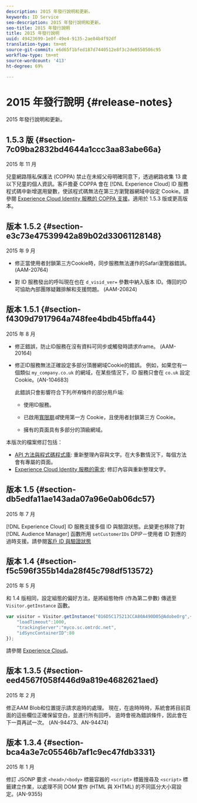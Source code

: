 ```yaml
---
description: 2015 年發行說明和更新。
keywords: ID Service
seo-description: 2015 年發行說明和更新。
seo-title: 2015 年發行說明
title: 2015 年發行說明
uuid: 49423699-1e0f-49e4-9135-2ae84b4f92df
translation-type: tm+mt
source-git-commit: e6d65f1bfed187d7440512e8f3c2de0550506c95
workflow-type: tm+mt
source-wordcount: '413'
ht-degree: 69%

---
```



# 2015 年發行說明 {#release-notes}

2015 年發行說明和更新。

## 1.5.3 版 {#section-7c09ba2832bd4644a1ccc3aa83abe66a}

2015 年 11 月

兒童網路隱私保護法 (COPPA) 禁止在未經父母明確同意下，透過網路收集 13 歲以下兒童的個人資訊。客戶擔憂 COPPA 會在 [!DNL Experience Cloud] ID 服務程式碼中新增選用變數，使該程式碼無法在第三方瀏覽器網域中設定 Cookie。請參閱 [Experience Cloud Identity 服務的 COPPA 支援](../reference/coppa.md#concept-d7ddf81bebd74f129661fcec1ca19413)。適用於 1.5.3 版或更高版本。

## 版本 1.5.2 {#section-e3c73e47539942a89b02d33061128148}

2015 年 9 月

* 修正當使用者封鎖第三方Cookie時，同步服務無法運作的Safari瀏覽器錯誤。 (AAM-20764)

* 對 ID 服務發出的呼叫現在也在 `d_visid_ver=` 參數中納入版本 ID。傳回的ID可協助內部團隊疑難排解和支援問題。 (AAM-20824)


## 版本 1.5.1 {#section-f4309d7917964a748fee4bdb45bffa44}

2015 年 8 月

* 修正錯誤，防止ID服務在沒有資料可同步或觸發時請求iframe。 (AAM-20164)
* 修正ID服務無法正確設定多部分頂層網域Cookie的錯誤。 例如，如果您有一個類似 `my_company.co.uk` 的網域，在某些情況下，ID 服務只會在 `co.uk` 設定 Cookie。(AN-104683)

   此錯誤只會影響符合下列&#x200B;*所有*&#x200B;條件的部分用戶端:

   * 使用ID服務。
   * 已啟用[寬限期&#x200B;](../reference/analytics-reference/grace-period.md)*或*&#x200B;使用第一方 Cookie，且使用者封鎖第三方 Cookie。

   * 擁有的頁面具有多部分的頂級網域。

本版次的檔案修訂包括：

* [API 方法與程式碼程式庫](../library/library.md#concept-ff27497375644a898d47984aefb21c97): 重新整理內容與文字。在大多數情況下，每個方法會有專屬的頁面。
* [Experience Cloud Identity 服務的需求](../reference/requirements.md): 修訂內容與重新整理文字。

## 版本 1.5 {#section-db5edfa11ae143ada07a96e0ab06dc57}

2015 年 7 月

[!DNL Experience Cloud] ID 服務支援多個 ID 與驗證狀態。此變更也移除了對 [!DNL Audience Manager] 函數所用 `setCustomerIDs` DPIP－使用者 ID 對應的過時支援。請參閱[客戶 ID 與驗證狀態](../reference/authenticated-state.md)

## 版本 1.4 {#section-f5c596f355b14da28f45c798df513572}

2015 年 5 月

和 1.4 版相同，設定組態的偏好方法，是將組態物件 (作為第二參數) 傳遞至 `Visitor.getInstance` 函數。

```js
var visitor = Visitor.getInstance("016D5C175213CCA80A490D05@AdobeOrg",{ 
    "loadTimeout":1000, 
    "trackingServer":"myco.sc.omtrdc.net", 
    "idSyncContainerID":80 
});
```

請參閱 [Experience Cloud](../implementation-guides/setup-analytics.md#concept-9ebbea85cb844a15b557be572cd142fd)。

## 版本 1.3.5 {#section-eed4567f058f446d9a819e4682621aed}

2015 年 2 月

修正AAM Blob和位置提示請求逾時的處理。 現在，在逾時時時，系統會將目前頁面的這些欄位正確保留空白，並進行所有回呼。 逾時會視為錯誤條件，因此會在下一頁再試一次。 (AN-94473、AN-94474)

## 版本 1.3.4 {#section-bca4a3e7c05546b7af1c9ec47fdb3331}

2015 年 1 月

修訂 JSONP 要求 `<head>/<body>` 標籤容器的 `<script>` 標籤搜尋及 `<script>` 標籤建立作業，以處理不同 DOM 實作 (HTML 與 XHTML) 的不同區分大小寫設定。(AN-9355)
